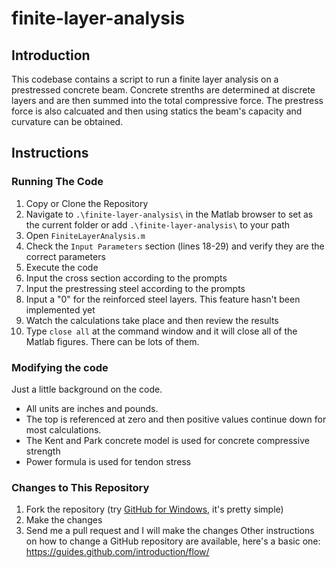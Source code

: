# finite-layer-analysis

## Introduction
This codebase contains a script to run a finite layer analysis on a prestressed concrete beam. Concrete strenths are determined at discrete layers and are then summed into the total compressive force. The prestress force is also calcuated and then using statics the beam's capacity and curvature can be obtained.

## Instructions
### Running The Code
1. Copy or Clone the Repository
2. Navigate to `.\finite-layer-analysis\` in the Matlab browser to set as the current folder or add `.\finite-layer-analysis\` to your path
3. Open `FiniteLayerAnalysis.m`
4. Check the `Input Parameters` section (lines 18-29) and verify they are the correct parameters
5. Execute the code
6. Input the cross section according to the prompts
7. Input the prestressing steel according to the prompts
8. Input a "0" for the reinforced steel layers. This feature hasn't been implemented yet
9. Watch the calculations take place and then review the results 
11. Type `close all` at the command window and it will close all of the Matlab figures. There can be lots of them.

### Modifying the code
Just a little background on the code. 
* All units are inches and pounds.
* The top is referenced at zero and then positive values continue down for most calculations.
* The Kent and Park concrete model is used for concrete compressive strength
* Power formula is used for tendon stress

### Changes to This Repository
1. Fork the repository (try [GitHub for Windows](https://windows.github.com/), it's pretty simple)
2. Make the changes
3. Send me a pull request and I will make the changes
Other instructions on how to change a GitHub repository are available, here's a basic one: https://guides.github.com/introduction/flow/
